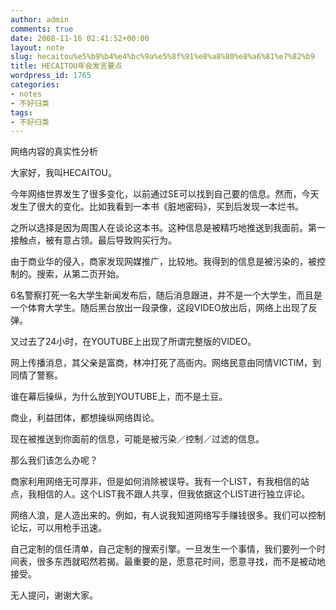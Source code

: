 ```yaml
---
author: admin
comments: true
date: 2008-11-16 02:41:52+00:00
layout: note
slug: hecaitou%e5%b9%b4%e4%bc%9a%e5%8f%91%e8%a8%80%e8%a6%81%e7%82%b9
title: HECAITOU年会发言要点
wordpress_id: 1765
categories:
- notes
- 不好归类
tags:
- 不好归类
---
```


网络内容的真实性分析

大家好，我叫HECAITOU。

今年网络世界发生了很多变化，以前通过SE可以找到自己要的信息。然而，今天发生了很大的变化。比如我看到一本书《脏地密码》，买到后发现一本烂书。

之所以选择是因为周围人在谈论这本书。这种信息是被精巧地推送到我面前。第一接触点，被有意占领。最后导致购买行为。

由于商业华的侵入，商家发现网媒推广，比较地。我得到的信息是被污染的，被控制的。搜索，从第二页开始。

6名警察打死一名大学生新闻发布后，随后消息跟进，并不是一个大学生，而且是一个体育大学生。随后黑台放出一段录像，这段VIDEO放出后，网络上出现了反弹。

又过去了24小时，在YOUTUBE上出现了所谓完整版的VIDEO。

网上传播消息，其父亲是富商，林冲打死了高衙内。网络民意由同情VICTIM，到同情了警察。

谁在幕后操纵，为什么放到YOUTUBE上，而不是土豆。

商业，利益团体，都想操纵网络舆论。

现在被推送到你面前的信息，可能是被污染／控制／过滤的信息。

那么我们该怎么办呢？

商家利用网络无可厚非，但是如何消除被误导。我有一个LIST，有我相信的站点，我相信的人。这个LIST我不跟人共享，但我依据这个LIST进行独立评论。

网络人浪，是人造出来的。例如，有人说我知道网络写手赚钱很多。我们可以控制论坛，可以用枪手迅速。

自己定制的信任清单，自己定制的搜索引擎。一旦发生一个事情，我们要列一个时间表，很多东西就昭然若揭。最重要的是，愿意花时间，愿意寻找，而不是被动地接受。

无人提问，谢谢大家。
